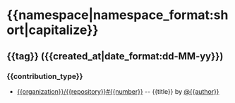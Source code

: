 <!--repeat_namespaces|scope_content-->
{{namespace|namespace_format:short|capitalize}}
=============
<!--repeat_releases-->
## {{tag}} ({{created_at|date_format:dd-MM-yy}})    
<!--repeat_contributionTypes-->
### {{contribution_type}}
<!--repeat_items-->
* [{{organization}}/{{repository}}#{{number}}](https://github.com/{{organization}}/{{repository}}/pull/{{number}})
-- {{title}} by [@{{author}}](https://github.com/{{author}})
<!--repeat_items_end-->
<!--repeat_contributionTypes_end-->
<!--repeat_releases_end-->
<!--repeat_namespaces_end-->
